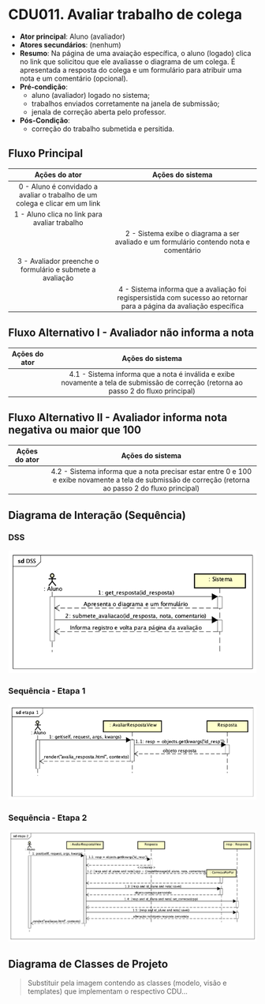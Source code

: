 # CDU011. Avaliar trabalho de colega 

- **Ator principal**: Aluno (avaliador)
- **Atores secundários**: (nenhum)
- **Resumo**: Na página de uma avaiação específica, o aluno (logado) clica no link que solicitou que ele avaliasse o diagrama de um colega. É apresentada a resposta do colega e um formulário para atribuir uma nota e um comentário (opcional).
- **Pré-condição**: 
  - aluno (avaliador) logado no sistema;
  - trabalhos enviados corretamente na janela de submissão;
  - jenala de correção aberta pelo professor.
- **Pós-Condição**: 
  - correção do trabalho submetida e persitida. 

## Fluxo Principal
| Ações do ator | Ações do sistema |
| :-----------: | :--------------: | 
| 0 - Aluno é convidado a avaliar o trabalho de um colega e clicar em um link | |  
| 1 - Aluno clica no link para avaliar trabalho |  |
|  | 2 - Sistema exibe o diagrama a ser avaliado e um formulário contendo nota e comentário |
| 3 - Avaliador preenche o formulário e submete a avaliação |  |
|  | 4 - Sistema informa que a avaliação foi regispersistida com sucesso ao retornar para a página da avaliação específica |

## Fluxo Alternativo I - Avaliador não informa a nota
| Ações do ator | Ações do sistema |
| :-----------: |:---------------: | 
|  | 4.1 - Sistema informa que a nota é inválida e exibe novamente a tela de submissão de correção (retorna ao passo 2 do fluxo principal) |

## Fluxo Alternativo II - Avaliador informa nota negativa ou maior que 100
| Ações do ator | Ações do sistema |
| :-----------: | :--------------: | 
| | 4.2 - Sistema informa que a nota precisar estar entre 0 e 100 e exibe novamente a tela de submissão de correção (retorna ao passo 2 do fluxo principal)  |  

## Diagrama de Interação (Sequência)

### DSS

![Diagrama de Sequência do Sistema](./imagens/DSS.png)

### Sequência - Etapa 1

![Etapa 1 do diagrama de sequência](./imagens/etapa%201.png)

### Sequência - Etapa 2

![Etapa 2 do diagrama de sequência](./imagens/etapa%202.png)

## Diagrama de Classes de Projeto

> Substituir pela imagem contendo as classes (modelo, visão e templates) que implementam o respectivo CDU...